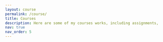 ```yaml
---
layout: course
permalink: /course/
title: Courses
description: Here are some of my courses works, including assignments, reports and programs. Some of them are written in English.
nav: true
nav_order: 5
---
```



